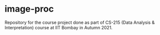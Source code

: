 # image-proc
Repository for the course project done as part of CS-215 (Data Analysis &amp; Interpretation) course at IIT Bombay in Autumn 2021.
